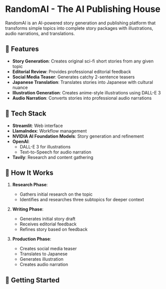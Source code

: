 # RandomAI - The AI Publishing House

RandomAI is an AI-powered story generation and publishing platform that transforms simple topics into complete story packages with illustrations, audio narrations, and translations.

## 🌟 Features

- **Story Generation**: Creates original sci-fi short stories from any given topic
- **Editorial Review**: Provides professional editorial feedback
- **Social Media Teaser**: Generates catchy 2-sentence teasers
- **Japanese Translation**: Translates stories into Japanese with cultural nuance
- **Illustration Generation**: Creates anime-style illustrations using DALL-E 3
- **Audio Narration**: Converts stories into professional audio narrations

## 🔧 Tech Stack

- **Streamlit**: Web interface
- **LlamaIndex**: Workflow management
- **NVIDIA AI Foundation Models**: Story generation and refinement
- **OpenAI**: 
  - DALL-E 3 for illustrations
  - Text-to-Speech for audio narration
- **Tavily**: Research and content gathering

## 📖 How It Works

1. **Research Phase**:
   - Gathers initial research on the topic
   - Identifies and researches three subtopics for deeper context

2. **Writing Phase**:
   - Generates initial story draft
   - Receives editorial feedback
   - Refines story based on feedback

3. **Production Phase**:
   - Creates social media teaser
   - Translates to Japanese
   - Generates illustration
   - Creates audio narration

## 🚀 Getting Started
